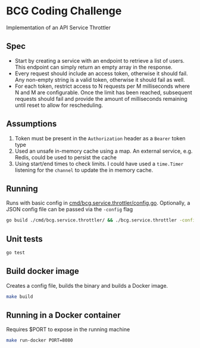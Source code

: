 # BCG Coding Challenge

Implementation of an API Service Throttler

## Spec

- Start by creating a service with an endpoint to retrieve a list of users. This endpoint can simply return an empty array in the response.
- Every request should include an access token, otherwise it should fail. Any non-empty string is a valid token, otherwise it should fail as well.
- For each token, restrict access to N requests per M milliseconds where N and M are configurable. Once the limit has been reached, subsequent requests should fail and provide the amount of milliseconds remaining until reset to allow for rescheduling.

## Assumptions

1. Token must be present in the `Authorization` header as a `Bearer` token type
2. Used an unsafe in-memory cache using a map. An external service, e.g. Redis, could be used to persist the cache
3. Using start/end times to check limits. I could have used a `time.Timer` listening for the `channel` to update the in memory cache.

## Running

Runs with basic config in [cmd/bcg.service.throttler/config.go](cmd/bcg.service.throttler/config.go).
Optionally, a JSON config file can be passed via the `-config` flag

```sh
go build ./cmd/bcg.service.throttler/ && ./bcg.service.throttler -config config.json
```

## Unit tests

```sh
go test
```

## Build docker image

Creates a config file, builds the binary and builds a Docker image.

```sh
make build
```

## Running in a Docker container

Requires $PORT to expose in the running machine

```sh
make run-docker PORT=8080
```